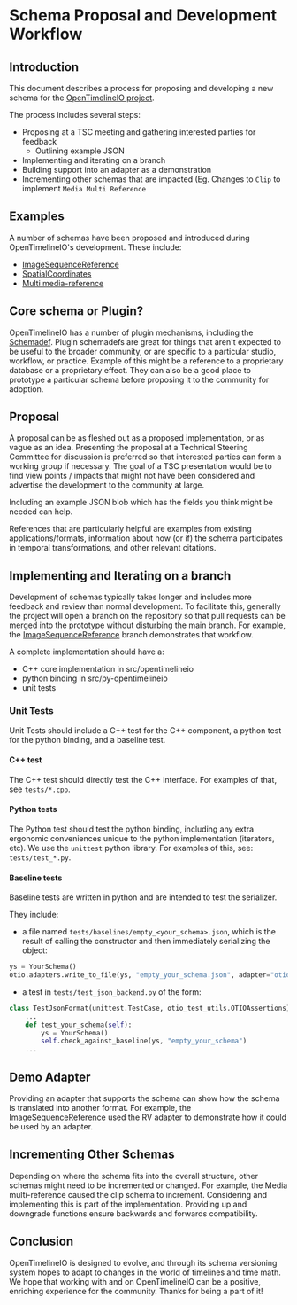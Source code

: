 # Schema Proposal and Development Workflow

## Introduction

This document describes a process for proposing and developing a new schema for the
[OpenTimelineIO project](https://opentimeline.io).

The process includes several steps:

* Proposing at a TSC meeting and gathering interested parties for feedback
    * Outlining example JSON
* Implementing and iterating on a branch
* Building support into an adapter as a demonstration
* Incrementing other schemas that are impacted (Eg. Changes to `Clip` to
  implement `Media Multi Reference`

## Examples

A number of schemas have been proposed and introduced during
OpenTimelineIO's development.  These include:

* [ImageSequenceReference](https://github.com/AcademySoftwareFoundation/OpenTimelineIO/pull/602)
* [SpatialCoordinates](https://github.com/AcademySoftwareFoundation/OpenTimelineIO/pull/1219)
* [Multi media-reference](https://github.com/AcademySoftwareFoundation/OpenTimelineIO/pull/1241)

## Core schema or Plugin?

OpenTimelineIO has a number of plugin mechanisms, including the
[Schemadef](write-a-schemadef).  Plugin schemadefs are great for things that
aren't expected to be useful to the broader community, or are specific to a particular studio,
workflow, or practice.  Example of this might be a reference to a proprietary
database or a proprietary effect.  They can also be a good place to prototype a
particular schema before proposing it to the community for adoption.

## Proposal

A proposal can be as fleshed out as a proposed implementation, or as vague as an
idea.  Presenting the proposal at a Technical Steering Committee for discussion
is preferred so that interested parties can form a working group if necessary.
The goal of a TSC presentation would be to find view points / impacts that might not have been considered
and advertise the development to the community at large.

Including an example JSON blob which has the fields you think might be needed
can help.

References that are particularly helpful are examples from existing
applications/formats, information about how (or if) the schema participates in
temporal transformations, and other relevant citations.

## Implementing and Iterating on a branch

Development of schemas typically takes longer and includes more feedback and
review than normal development.  To facilitate this, generally the project will
open a branch on the repository so that pull requests can be merged into the
prototype without disturbing the main branch.  For example, the
[ImageSequenceReference](https://github.com/AcademySoftwareFoundation/OpenTimelineIO/pull/602)
branch demonstrates that workflow.

A complete implementation should have a:

* C++ core implementation in src/opentimelineio
* python binding in src/py-opentimelineio
* unit tests

### Unit Tests

Unit Tests should include a C++ test for the C++ component, a python test for
the python binding, and a baseline test.

#### C++ test

The C++ test should directly test the C++ interface.  For examples of that, see
`tests/*.cpp`.

#### Python tests

The Python test should test the python binding, including any extra ergonomic
conveniences unique to the python implementation (iterators, etc).  We use the
`unittest` python library.  For examples of this, see: `tests/test_*.py`.

#### Baseline tests

Baseline tests are written in python and are intended to test the serializer.

They include:

* a file named `tests/baselines/empty_<your_schema>.json`, which is the result
  of calling the constructor and then immediately serializing the object:

```python
ys = YourSchema()
otio.adapters.write_to_file(ys, "empty_your_schema.json", adapter="otio_json")
```

* a test in `tests/test_json_backend.py` of the form:

```python
class TestJsonFormat(unittest.TestCase, otio_test_utils.OTIOAssertions):
    ...
    def test_your_schema(self):
        ys = YourSchema()
        self.check_against_baseline(ys, "empty_your_schema")
    ...
```

## Demo Adapter

Providing an adapter that supports the schema can show how the schema is
translated into another format.  For example, the
[ImageSequenceReference](https://github.com/AcademySoftwareFoundation/OpenTimelineIO/pull/722)
used the RV adapter to demonstrate how it could be used by an adapter.

## Incrementing Other Schemas

Depending on where the schema fits into the overall structure, other schemas
might need to be incremented or changed.  For example, the Media
multi-reference caused the clip schema to increment.  Considering and
implementing this is part of the implementation.  Providing up and downgrade
functions ensure backwards and forwards compatibility.

## Conclusion

OpenTimelineIO is designed to evolve, and through its schema versioning system
hopes to adapt to changes in the world of timelines and time math.  We hope
that working with and on OpenTimelineIO can be a positive, enriching experience
for the community.  Thanks for being a part of it!
